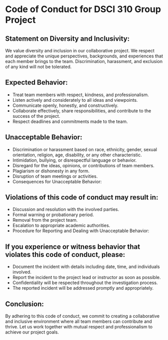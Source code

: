 # Code of Conduct for DSCI 310 Group Project

## Statement on Diversity and Inclusivity:
We value diversity and inclusion in our collaborative project. We respect and appreciate the unique perspectives, backgrounds, and experiences that each member brings to the team. Discrimination, harassment, and exclusion of any kind will not be tolerated.

## Expected Behavior:

* Treat team members with respect, kindness, and professionalism.
* Listen actively and considerately to all ideas and viewpoints.
* Communicate openly, honestly, and constructively.
* Collaborate effectively, share responsibilities, and contribute to the success of the project.
* Respect deadlines and commitments made to the team.

## Unacceptable Behavior:

* Discrimination or harassment based on race, ethnicity, gender, sexual orientation, religion, age, disability, or any other characteristic.
* Intimidation, bullying, or disrespectful language or behavior.
* Disregard for the ideas, opinions, or contributions of team members.
* Plagiarism or dishonesty in any form.
* Disruption of team meetings or activities.
* Consequences for Unacceptable Behavior:


## Violations of this code of conduct may result in:

* Discussion and resolution with the involved parties.
* Formal warning or probationary period.
* Removal from the project team.
* Escalation to appropriate academic authorities.
* Procedure for Reporting and Dealing with Unacceptable Behavior:

## If you experience or witness behavior that violates this code of conduct, please:

* Document the incident with details including date, time, and individuals involved.
* Report the incident to the project lead or instructor as soon as possible.
* Confidentiality will be respected throughout the investigation process.
* The reported incident will be addressed promptly and appropriately.

## Conclusion:
By adhering to this code of conduct, we commit to creating a collaborative and inclusive environment where all team members can contribute and thrive. Let us work together with mutual respect and professionalism to achieve our project goals.
